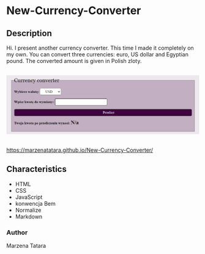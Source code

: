 # New-Currency-Converter
## Description
Hi. I present another currency converter. This time I made it completely on my own. You can convert three currencies: euro, US dollar and Egyptian pound. The converted amount is given in Polish zloty.
##
![Currency converter](images/currency-converter.png)
##
https://marzenatatara.github.io/New-Currency-Converter/
## Characteristics
 - HTML
 - CSS
 - JavaScript
 - konwencja Bem
 - Normalize
 - Markdown
### Author
Marzena Tatara
